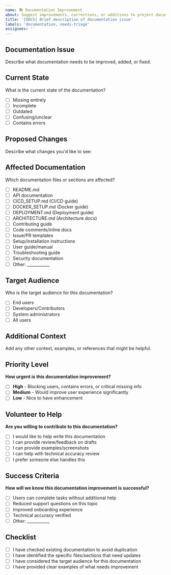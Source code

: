 ```yaml
---
name: 📚 Documentation Improvement
about: Suggest improvements, corrections, or additions to project documentation
title: '[DOCS] Brief description of documentation issue'
labels: 'documentation, needs-triage'
assignees: ''
---
```


## Documentation Issue
Describe what documentation needs to be improved, added, or fixed.

## Current State
What is the current state of the documentation?
- [ ] Missing entirely
- [ ] Incomplete
- [ ] Outdated
- [ ] Confusing/unclear
- [ ] Contains errors

## Proposed Changes
Describe what changes you'd like to see:

## Affected Documentation
Which documentation files or sections are affected?
- [ ] README.md
- [ ] API documentation  
- [ ] CICD_SETUP.md (CI/CD guide)
- [ ] DOCKER_SETUP.md (Docker guide)
- [ ] DEPLOYMENT.md (Deployment guide)
- [ ] ARCHITECTURE.md (Architecture docs)
- [ ] Contributing guide
- [ ] Code comments/inline docs
- [ ] Issue/PR templates
- [ ] Setup/installation instructions
- [ ] User guide/manual
- [ ] Troubleshooting guide
- [ ] Security documentation
- [ ] Other: ___________

## Target Audience
Who is the target audience for this documentation?
- [ ] End users
- [ ] Developers/Contributors
- [ ] System administrators
- [ ] All users

## Additional Context
Add any other context, examples, or references that might be helpful.

## Priority Level
**How urgent is this documentation improvement?**
- [ ] **High** - Blocking users, contains errors, or critical missing info
- [ ] **Medium** - Would improve user experience significantly  
- [ ] **Low** - Nice to have enhancement

## Volunteer to Help
**Are you willing to contribute to this documentation?**
- [ ] I would like to help write this documentation
- [ ] I can provide review/feedback on drafts
- [ ] I can provide examples/screenshots
- [ ] I can help with technical accuracy review
- [ ] I prefer someone else handles this

## Success Criteria
**How will we know this documentation improvement is successful?**
- [ ] Users can complete tasks without additional help
- [ ] Reduced support questions on this topic
- [ ] Improved onboarding experience
- [ ] Technical accuracy verified
- [ ] Other: ___________

## Checklist
- [ ] I have checked existing documentation to avoid duplication
- [ ] I have identified the specific files/sections that need updates
- [ ] I have considered the target audience for this documentation
- [ ] I have provided clear examples of what needs improvement
